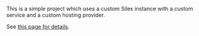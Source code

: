 
This is a simple project which uses a custom Silex instance with a custom service and a custom hosting provider.

See [this page for details](https://github.com/silexlabs/Silex/wiki/Integrate-Silex-with-your-infrastructure/).
